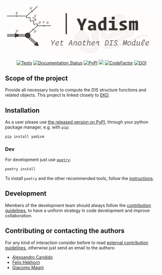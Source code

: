 <p align="center">
  <a href="https://n3pdf.github.io/yadism/"><img alt="Yadism" src="https://raw.githubusercontent.com/N3PDF/yadism/master/docs/_assets/logo/logo.png" width=600></a>
</p>

<p align="center">
  <a href="https://github.com/N3PDF/yadism/actions?query=workflow%3A%22yadism%22"><img alt="Tests" src="https://github.com/N3PDF/yadism/workflows/yadism/badge.svg"></a>
  <a href='https://yadism.readthedocs.io/en/latest/?badge=latest'><img src='https://readthedocs.org/projects/yadism/badge/?version=latest' alt='Documentation Status' /></a>
  <a href="https://pypi.org/project/yadism/"><img alt="PyPI" src="https://img.shields.io/pypi/v/yadism"/></a>
  <a href="https://codecov.io/gh/N3PDF/yadism"><img src="https://codecov.io/gh/N3PDF/yadism/branch/master/graph/badge.svg?token=qgCFyUQ6oG" /></a>
  <a href="https://www.codefactor.io/repository/github/n3pdf/yadism"><img src="https://www.codefactor.io/repository/github/n3pdf/yadism/badge?s=e5a00668b58574b5b056e1aca01c7b25d2c203f8" alt="CodeFactor" /></a>
  <a href="https://zenodo.org/badge/latestdoi/219968694"><img src="https://zenodo.org/badge/219968694.svg" alt="DOI"></a>
</p>

<!--Future Badges
/github/workflow/status/N3PDF/dis/yadism

use the ones provided by shields.io:
- example: https://img.shields.io/github/workflow/status/N3PDF/yadism

note: in order to make shields.io the repo must be public (or accessible to it in some way)

optional:
- Release-date (github):
  - /github/release-date/:user/:repo
- Downloads:
  - github: /github/downloads/:user/:repo/total
  - pypi: /pypi/:period/:packageName
- License:
  - pypi-license: /pypi/l/:packageName
  - github-license: /github/license/:user/:repo
- Activity:
  - open-issues (github): /github/issues/:user/:repo
  - open-pull-requests (github): /github/issues-pr/:user/:repo
- Code size:
  - github: /github/languages/code-size/:user/:repo
-->

## Scope of the project

Provide all necessary tools to compute the DIS structure functions and related objects. This project is linked closely to [EKO](https://github.com/N3PDF/eko).

## Installation

As a user please use [the released version on PyPI](https://pypi.org/project/yadism/),
through your python package manager, e.g. with `pip`:

```sh
pip install yadism
```

### Dev

For development just use [`poetry`](https://python-poetry.org/):

```sh
poetry install
```

To install `poetry` and the other recommended tools, follow the
[instructions](.gihub/CONTRIBUTING.md#development-tools).

## Development

Members of the development team should always follow the [contribution
guidelines](.github/contributing.md), to have a uniform strategy in code
development and improve collaboration.

## Contributing or contacting the authors

For any kind of interaction consider before to read [external contribution
guidelines](.github/contributing.md#external-contributions), otherwise just send
an email to the authors:

- [Alessandro Candido](mailto:alessandro.candido@mi.infn.it)
- [Felix Hekhorn](mailto:felix.hekhorn@mi.infn.it)
- [Giacomo Magni](mailto:gmagni@nikhef.nl)
